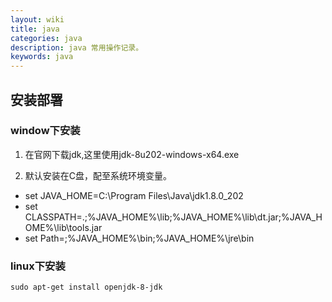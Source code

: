```yaml
---
layout: wiki
title: java
categories: java
description: java 常用操作记录。
keywords: java
---
```


## 安装部署


### window下安装

1. 在官网下载jdk,这里使用jdk-8u202-windows-x64.exe

2. 默认安装在C盘，配至系统环境变量。
- set JAVA_HOME=C:\Program Files\Java\jdk1.8.0_202
- set CLASSPATH=.;%JAVA_HOME%\lib;%JAVA_HOME%\lib\dt.jar;%JAVA_HOME%\lib\tools.jar
- set Path=;%JAVA_HOME%\bin;%JAVA_HOME%\jre\bin

### linux下安装

```shell script
sudo apt-get install openjdk-8-jdk
```

